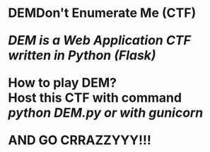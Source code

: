 # DEM<b>Don't Enumerate Me (CTF)</b><p><i>DEM is a Web Application CTF written in Python (Flask)</i></p><p>How to play DEM?<br>Host this CTF with command<br><i>python DEM.py or with gunicorn</i></p><p>AND GO CRRAZZYYY!!!<br></p>
